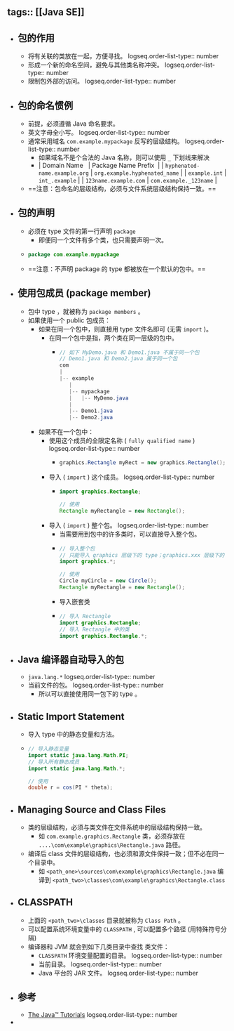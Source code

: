 tags:: [[Java SE]]
---

- ## 包的作用
	- 将有关联的类放在一起，方便寻找。
	  logseq.order-list-type:: number
	- 形成一个新的命名空间，避免与其他类名称冲突。
	  logseq.order-list-type:: number
	- 限制包外部的访问。
	  logseq.order-list-type:: number
- ## 包的命名惯例
	- 前提，必须遵循 Java 命名要求。
	- 英文字母全小写。
	  logseq.order-list-type:: number
	- 通常采用域名 `com.example.mypackage` 反写的层级结构。
	  logseq.order-list-type:: number
		- 如果域名不是个合法的 Java 名称，则可以使用 `_` 下划线来解决
		- | Domain Name   | Package Name Prefix  |
		  | `hyphenated-name.example.org` | `org.example.hyphenated_name` |
		  | `example.int` | `int_.example` |
		  | `123name.example.com` | `com.example._123name` |
	- ==注意：包命名的层级结构，必须与文件系统层级结构保持一致。==
- ## 包的声明
	- 必须在 type 文件的第一行声明 `package`
		- 即便同一个文件有多个类，也只需要声明一次。
	- ``` java
	  package com.example.mypackage
	  ```
	- ==注意：不声明 package 的 type 都被放在一个默认的包中。==
- ## 使用包成员 (package member)
	- 包中 type ，就被称为 `package members` 。
	- 如果使用一个 public 包成员：
		- 如果在同一个包中，则直接用 type 文件名即可 (无需 `import` )。
			- 在同一个包中是指，两个类在同一层级的包中。
				- ``` java
				  // 如下 MyDemo.java 和 Demo1.java 不属于同一个包
				  // Demo1.java 和 Demo2.java 属于同一个包
				  com
				  |
				  |-- example
				     |
				     |-- mypackage
				     |   |-- MyDemo.java
				     |
				     |-- Demo1.java
				     |-- Demo2.java
				  ```
		- 如果不在一个包中：
			- 使用这个成员的全限定名称 ( `fully qualified name` )
			  logseq.order-list-type:: number
				- ``` java
				  graphics.Rectangle myRect = new graphics.Rectangle();
				  ```
			- 导入 ( `import` ) 这个成员。
			  logseq.order-list-type:: number
				- ``` java
				  import graphics.Rectangle;
				  
				  // 使用
				  Rectangle myRectangle = new Rectangle();
				  ```
			- 导入 ( `import` ) 整个包。
			  logseq.order-list-type:: number
				- 当需要用到包中的许多类时，可以直接导入整个包。
				- ``` java
				  // 导入整个包
				  // 只能导入 graphics 层级下的 type；graphics.xxx 层级下的 type 无法被导入
				  import graphics.*;
				  
				  // 使用
				  Circle myCircle = new Circle();
				  Rectangle myRectangle = new Rectangle();
				  ```
				- 导入嵌套类
				- ``` java
				  // 导入 Rectangle
				  import graphics.Rectangle;
				  // 导入 Rectangle 中的类
				  import graphics.Rectangle.*;
				  ```
- ## Java 编译器自动导入的包
	- `java.lang.*`
	  logseq.order-list-type:: number
	- 当前文件的包。
	  logseq.order-list-type:: number
		- 所以可以直接使用同一包下的 type 。
- ## Static Import Statement
	- 导入 type 中的静态变量和方法。
	- ``` java
	  // 导入静态变量
	  import static java.lang.Math.PI;
	  // 导入所有静态成员
	  import static java.lang.Math.*;
	  
	  // 使用
	  double r = cos(PI * theta);
	  ```
- ## Managing Source and Class Files
	- 类的层级结构，必须与类文件在文件系统中的层级结构保持一致。
		- 如 `com.example.graphics.Rectangle` 类，必须存放在 `....\com\example\graphics\Rectangle.java` 路径。
	- 编译后 class 文件的层级结构，也必须和源文件保持一致；但不必在同一个目录中。
		- 如 `<path_one>\sources\com\example\graphics\Rectangle.java` 编译到 `<path_two>\classes\com\example\graphics\Rectangle.class`
- ## CLASSPATH
	- 上面的 `<path_two>\classes` 目录就被称为 `Class Path` 。
	- 可以配置系统环境变量中的 `CLASSPATH` , 可以配置多个路径 (用特殊符号分隔)
	- 编译器和 JVM 就会到如下几类目录中查找 类文件：
		- `CLASSPATH` 环境变量配置的目录。
		  logseq.order-list-type:: number
		- 当前目录。
		  logseq.order-list-type:: number
		- Java 平台的 JAR 文件。
		  logseq.order-list-type:: number
- ## 参考
	- [The Java™ Tutorials](https://docs.oracle.com/javase/tutorial/java/package)
	  logseq.order-list-type:: number
-